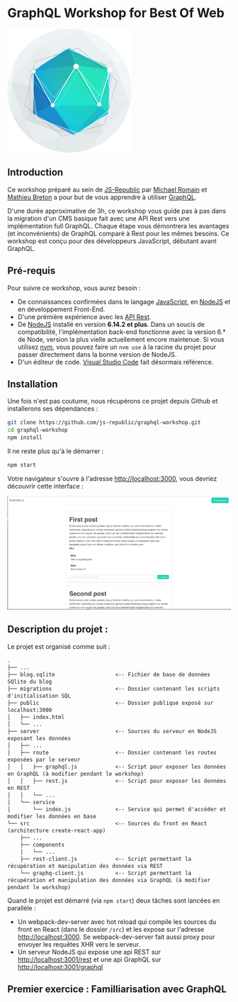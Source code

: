 # GraphQL Workshop for Best Of Web

![alt Logo Best of Web](./docs/bow-logo.png)

## Introduction

Ce workshop préparé au sein de [JS-Republic](http://js-republic.com/) par [Michael Romain](http://twitter.com/michaeldotjs) et [Mathieu Breton](https://twitter.com/matbreton) a pour but de vous apprendre à utiliser [GraphQL](https://graphql.org/).

D'une durée approximative de 3h, ce workshop vous guide pas à pas dans la migration d'un CMS basique fait avec une API Rest vers une implémentation full GraphQL. Chaque étape vous démontrera les avantages (et inconvénients) de GraphQL comparé à Rest pour les mêmes besoins. Ce workshop est conçu pour des développeurs JavaScript, débutant avant GraphQL.

## Pré-requis

Pour suivre ce workshop, vous aurez besoin :

* De connaissances confirmées dans le langage [JavaScript](https://developer.mozilla.org/fr/docs/Web/JavaScript), en [NodeJS](https://nodejs.org/en/) et en développement Front-End.
* D'une prémière expérience avec les [API Rest](https://openclassrooms.com/courses/utilisez-des-api-rest-dans-vos-projets-web).
* De [NodeJS](https://nodejs.org/en/) installé en version **6.14.2 et plus**. Dans un soucis de compatibilité, l'implémentation back-end fonctionne avec la version 6.\* de Node, version la plus vielle actuellement encore maintenue. Si vous utilisez [nvm](https://github.com/creationix/nvm), vous pouvez faire un `nvm use` à la racine du projet pour passer directement dans la bonne version de NodeJS.
* D'un éditeur de code. [Visual Studio Code](https://code.visualstudio.com/) fait désormais référence.

## Installation

Une fois n'est pas coutume, nous récupérons ce projet depuis Github et installerons ses dépendances :

```bash
git clone https://github.com/js-republic/graphql-workshop.git
cd graphql-workshop
npm install
```

Il ne reste plus qu'à le démarrer :

```bash
npm start
```

Votre navigateur s'ouvre à l'adresse <http://localhost:3000>, vous devriez découvrir cette interface :

![alt Interface du blog](./docs/blog-screenshot.png)

## Description du projet :

Le projet est organisé comme suit :

```
.
├── ...
├── blog.sqlite                   <-- Fichier de base de données SQlite du blog
├── migrations                    <-- Dossier contenant les scripts d'initialisation SQL
├── public                        <-- Dossier publique exposé sur localhost:3000
│   ├── index.html
│   └── ...
├── server                        <-- Sources du serveur en NodeJS exposant les données
│   ├── ...
│   ├── route                     <-- Dossier contenant les routes exposées par le serveur
│   │   ├── graphql.js            <-- Script pour exposer les données en GraphQL (à modifier pendant le workshop)
│   │   ├── rest.js               <-- Script pour exposer les données en REST
│   │   └── ...
│   └── service
│       └── index.js              <-- Service qui permet d'accéder et modifier les données en base
└── src                           <-- Sources du front en React (architecture create-react-app)
    ├── ...
    ├── components
    │   └── ...
    ├── rest-client.js            <-- Script permettant la récupération et manipulation des données via REST
    └── graphq-client.js          <-- Script permettant la récupération et manipulation des données via GraphQL (à modifier pendant le workshop)
```

Quand le projet est démarré (via `npm start`) deux tâches sont lancées en parallèle :

* Un webpack-dev-server avec hot reload qui compile les sources du front en React (dans le dossier `/src`) et les expose sur l'adresse <http://localhost:3000>. Se webpack-dev-server fait aussi proxy pour envoyer les requêtes XHR vers le serveur.
* Un serveur NodeJS qui expose une api REST sur <http://localhost:3001/rest> et une api GraphQL sur <http://localhost:3001/graphql>

## Premier exercice : Familliarisation avec GraphQL
